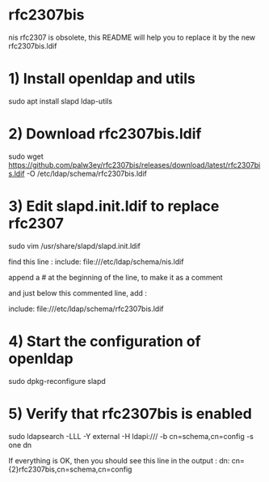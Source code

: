 # rfc2307bis

nis rfc2307 is obsolete, this README will help you to replace it by the new rfc2307bis.ldif

# 1) Install openldap and utils

sudo apt install slapd ldap-utils

# 2) Download rfc2307bis.ldif

sudo wget https://github.com/palw3ey/rfc2307bis/releases/download/latest/rfc2307bis.ldif -O /etc/ldap/schema/rfc2307bis.ldif

# 3) Edit slapd.init.ldif to replace rfc2307

sudo vim /usr/share/slapd/slapd.init.ldif

find this line : include: file:///etc/ldap/schema/nis.ldif

append a # at the beginning of the line, to make it as a comment


and just below this commented line, add :

include: file:///etc/ldap/schema/rfc2307bis.ldif

# 4) Start the configuration of openldap

sudo dpkg-reconfigure slapd

# 5) Verify that rfc2307bis is enabled

sudo ldapsearch -LLL -Y external -H ldapi:/// -b cn=schema,cn=config -s one dn

If everything is OK, then you should see this line in the output : dn: cn={2}rfc2307bis,cn=schema,cn=config

